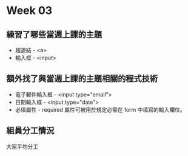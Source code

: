 # Week 03


## 練習了哪些當週上課的主題
* 超連結 - &lt;a&gt;
* 輸入框 - &lt;input&gt;


## 額外找了與當週上課的主題相關的程式技術
* 電子郵件輸入框 - &lt;input type=&quot;email&quot;&gt;
* 日期輸入框 - &lt;input type=&quot;date&quot;&gt;
* 必填屬性 - required 屬性可被用於規定必需在 form 中填寫的輸入欄位。


## 組員分工情況
大家平均分工
